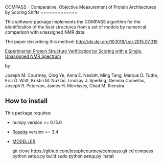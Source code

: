 COMPASS - Comparative, Objective Measurement of Protein Architectures by Scoring Shifts =============

This software package implements the COMPASS algorithm for the identification of the best structures from a set of models by numerical comparison with unassigned NMR data.

The paper describing this method:
http://dx.doi.org/10.1016/j.str.2015.07.019

[Experimental Protein Structure Verification by Scoring with a Single, Unassigned NMR Spectrum](http://dx.doi.org/10.1016/j.str.2015.07.019)

by

Joseph M. Courtney, Qing Ye, Anna E. Nesbitt, Ming Tang, Marcus D. Tuttle, Eric D. Watt, Kristin M. Nuzzio, Lindsay J. Sperling, Gemma Comellas, Joseph R. Peterson, James H. Morrissey, Chad M. Rienstra

## How to install

This package requires:
* numpy version >= 0.15.0
* [Rosetta](https://www.rosettacommons.org/software) version >= 3.4
* [MODELLER](https://salilab.org/modeller/)

	git clone https://github.com/josephcourtney/compass.git
	cd compass
	python setup.py build
	sudo python setup.py install